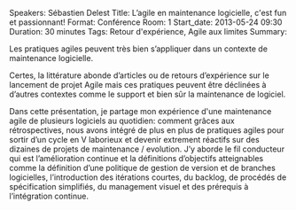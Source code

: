 Speakers: Sébastien Delest
Title: L’agile en maintenance logicielle, c'est fun et passionnant!
Format: Conférence
Room: 1
Start_date: 2013-05-24 09:30
Duration: 30 minutes
Tags: Retour d'expérience, Agile aux limites
Summary:

Les pratiques agiles peuvent très bien s’appliquer dans un contexte de maintenance logicielle.

Certes, la littérature abonde d’articles ou de retours d’expérience sur le lancement de projet Agile mais ces pratiques peuvent être déclinées à d’autres contextes comme le support et bien sûr la maintenance de logiciel.

Dans cette présentation, je partage mon expérience d'une maintenance agile de plusieurs logiciels au quotidien: comment grâces aux rétrospectives, nous avons intégré de plus en plus de pratiques agiles pour sortir d’un cycle en V laborieux et devenir extrement réactifs sur des dizaines de projets de maintenance / evolution.
J’y aborde le fil conducteur qui est l’amélioration continue et la définitions d’objectifs atteignables comme la définition d’une politique de gestion de version et de branches logicielles, l’introduction des itérations courtes, du backlog, de procédés de spécification simplifiés, du management visuel et des prérequis à l’intégration continue.
